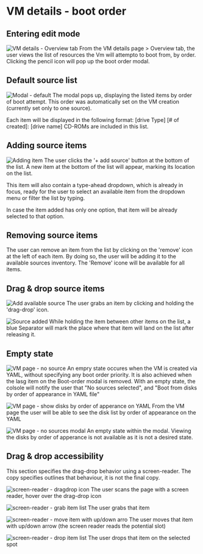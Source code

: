 # VM details - boot order

## Entering edit mode
![VM details - Overview tab](img/C1-0-0.jpg)
From the VM details page > Overview tab, the user views the list of resources the Vm will attempto to boot from, by order.
Clicking the pencil icon will pop up the boot order modal.

## Default source list
![Modal - default](img/C1-1-0.jpg)
The modal pops up, displaying the listed items by order of boot attempt.
This order was automatically set on the VM creation (currently set only to one source).

Each item will be displayed in the following format:
[drive Type] [# of created]: [drive name]
CD-ROMs are included in this list.

## Adding source items
![Adding item](img/C1-1-2.jpg)
The user clicks the '+ add source' button at the bottom of the list.
A new item at the bottom of the list will appear, marking its location on the list. 

This item will also contain a type-ahead dropdown, which is already in focus, ready for the user to select an available item from the dropdown menu or filter the list by typing.

In case the item added has only one option, that item will be already selected to that option.

## Removing source items
The user can remove an item from the list by clicking on the 'remove' icon at the left of each item. By doing so, the user will be adding it to the available sources inventory.
The 'Remove' icone will be available for all items.

## Drag & drop source items
![Add available source](img/C1-2-0.jpg)
The user grabs an item by clicking and holding the 'drag-drop' icon.

![Source added](img/C1-2-1.jpg)
While holding the item between other items on the list, a blue Separator will mark the place where that item will land on the list after releasing it.

## Empty state
![VM page - no source](img/C2-0-0.jpg)
An empry state occures when the VM is created via YAML, without specifying any boot order priority.
It is also achieved when the lasg item on the Boot-order modal is removed.
With an empty state, the colsole will notify the user that "No sources selected", and "Boot from disks by order of appearance in YAML file"

![VM page - show disks by order of apperance on YAML](img/C2-0-1.jpg)
From the VM page the user will be able to see the disk list by order of appearance on the YAML

![VM page - no sources modal](img/C2-1-0.jpg)
An empty state within the modal.
Viewing the disks by order of apperance is not available as it is not a desired state.


## Drag & drop accessibility
This section specifies the drag-drop behavior using a screen-reader. The copy specifies outlines that behaviour, it is not the final copy.

![screen-reader - dragdrop icon](img/C1-3-0.jpg)
The user scans the page with a screen reader, hover over the drag-drop icon

![screen-reader - grab item list](img/c1-3-1.jpg)
The user grabs that item

![screen-reader - move item with up/down arro](img/C1-3-2.jpg)
The user moves that item with up/down arrow (the screen reader reads the potential slot)

![screen-reader - drop item list](img/C1-3-3.jpg)
The user drops that item on the selected spot
